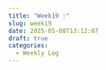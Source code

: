 ```yaml
---
title: "Week19 :"
slug: week19
date: 2025-05-08T13:12:07
draft: true
categories:
  - Weekly Log
---
```

